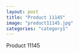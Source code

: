 ```yaml
---
layout: post
title: "Product 11145"
image: "product11145.jpg"
categories: "category1"
---
```

Product 11145
